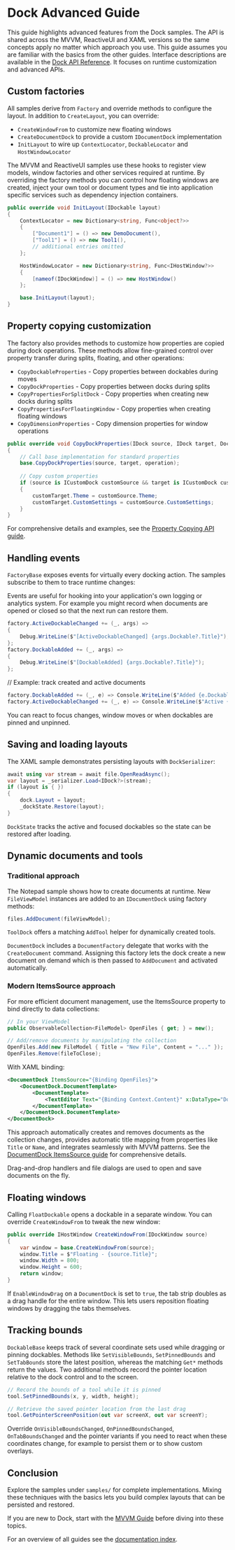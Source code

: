 # Dock Advanced Guide

This guide highlights advanced features from the Dock samples. The API is shared across the MVVM, ReactiveUI and XAML versions so the same concepts apply no matter which approach you use.
This guide assumes you are familiar with the basics from the other guides. Interface descriptions are available in the [Dock API Reference](dock-reference.md). It focuses on runtime customization and advanced APIs.

## Custom factories

All samples derive from `Factory` and override methods to configure the layout. In addition to `CreateLayout`, you can override:

- `CreateWindowFrom` to customize new floating windows
- `CreateDocumentDock` to provide a custom `IDocumentDock` implementation
- `InitLayout` to wire up `ContextLocator`, `DockableLocator` and `HostWindowLocator`

The MVVM and ReactiveUI samples use these hooks to register view models,
window factories and other services required at runtime. By overriding the
factory methods you can control how floating windows are created, inject your
own tool or document types and tie into application specific services such as
dependency injection containers.

```csharp
public override void InitLayout(IDockable layout)
{
    ContextLocator = new Dictionary<string, Func<object?>>
    {
        ["Document1"] = () => new DemoDocument(),
        ["Tool1"] = () => new Tool1(),
        // additional entries omitted
    };

    HostWindowLocator = new Dictionary<string, Func<IHostWindow?>>
    {
        [nameof(IDockWindow)] = () => new HostWindow()
    };

    base.InitLayout(layout);
}
```

## Property copying customization

The factory also provides methods to customize how properties are copied during dock operations. These methods allow fine-grained control over property transfer during splits, floating, and other operations:

- `CopyDockableProperties` - Copy properties between dockables during moves
- `CopyDockProperties` - Copy properties between docks during splits
- `CopyPropertiesForSplitDock` - Copy properties when creating new docks during splits
- `CopyPropertiesForFloatingWindow` - Copy properties when creating floating windows
- `CopyDimensionProperties` - Copy dimension properties for window operations

```csharp
public override void CopyDockProperties(IDock source, IDock target, DockOperation operation)
{
    // Call base implementation for standard properties
    base.CopyDockProperties(source, target, operation);
    
    // Copy custom properties
    if (source is ICustomDock customSource && target is ICustomDock customTarget)
    {
        customTarget.Theme = customSource.Theme;
        customTarget.CustomSettings = customSource.CustomSettings;
    }
}
```

For comprehensive details and examples, see the [Property Copying API guide](dock-property-copying.md).

## Handling events

`FactoryBase` exposes events for virtually every docking action. The samples subscribe to them to trace runtime changes:

Events are useful for hooking into your application's own logging or
analytics system. For example you might record when documents are opened
or closed so that the next run can restore them.

```csharp
factory.ActiveDockableChanged += (_, args) =>
{
    Debug.WriteLine($"[ActiveDockableChanged] {args.Dockable?.Title}");
};
factory.DockableAdded += (_, args) =>
{
    Debug.WriteLine($"[DockableAdded] {args.Dockable?.Title}");
};
```

// Example: track created and active documents
```csharp
factory.DockableAdded += (_, e) => Console.WriteLine($"Added {e.Dockable?.Id}");
factory.ActiveDockableChanged += (_, e) => Console.WriteLine($"Active {e.Dockable?.Id}");
```

You can react to focus changes, window moves or when dockables are pinned and unpinned.

## Saving and loading layouts

The XAML sample demonstrates persisting layouts with `DockSerializer`:

```csharp
await using var stream = await file.OpenReadAsync();
var layout = _serializer.Load<IDock?>(stream);
if (layout is { })
{
    dock.Layout = layout;
    _dockState.Restore(layout);
}
```

`DockState` tracks the active and focused dockables so the state can be restored after loading.

## Dynamic documents and tools

### Traditional approach

The Notepad sample shows how to create documents at runtime. New `FileViewModel` instances are added to an `IDocumentDock` using factory methods:

```csharp
files.AddDocument(fileViewModel);
```

`ToolDock` offers a matching `AddTool` helper for dynamically created tools.

`DocumentDock` includes a `DocumentFactory` delegate that works with the
`CreateDocument` command. Assigning this factory lets the dock create a
new document on demand which is then passed to `AddDocument` and
activated automatically.

### Modern ItemsSource approach

For more efficient document management, use the ItemsSource property to bind directly to data collections:

```csharp
// In your ViewModel
public ObservableCollection<FileModel> OpenFiles { get; } = new();

// Add/remove documents by manipulating the collection
OpenFiles.Add(new FileModel { Title = "New File", Content = "..." });
OpenFiles.Remove(fileToClose);
```

With XAML binding:
```xml
<DocumentDock ItemsSource="{Binding OpenFiles}">
    <DocumentDock.DocumentTemplate>
        <DocumentTemplate>
            <TextEditor Text="{Binding Context.Content}" x:DataType="Document"/>
        </DocumentTemplate>
    </DocumentDock.DocumentTemplate>
</DocumentDock>
```

This approach automatically creates and removes documents as the collection changes, provides automatic title mapping from properties like `Title` or `Name`, and integrates seamlessly with MVVM patterns. See the [DocumentDock ItemsSource guide](dock-itemssource.md) for comprehensive details.

Drag-and-drop handlers and file dialogs are used to open and save documents on the fly.

## Floating windows

Calling `FloatDockable` opens a dockable in a separate window. You can override `CreateWindowFrom` to tweak the new window:

```csharp
public override IHostWindow CreateWindowFrom(IDockWindow source)
{
    var window = base.CreateWindowFrom(source);
    window.Title = $"Floating - {source.Title}";
    window.Width = 800;
    window.Height = 600;
    return window;
}

```

If `EnableWindowDrag` on a `DocumentDock` is set to `true`, the tab strip doubles as a drag handle for the entire window. This lets users reposition floating windows by dragging the tabs themselves.

## Tracking bounds

`DockableBase` keeps track of several coordinate sets used while dragging or
pinning dockables. Methods like `SetVisibleBounds`, `SetPinnedBounds` and
`SetTabBounds` store the latest position, whereas the matching `Get*` methods
return the values. Two additional methods record the pointer location relative to
the dock control and to the screen.

```csharp
// Record the bounds of a tool while it is pinned
tool.SetPinnedBounds(x, y, width, height);

// Retrieve the saved pointer location from the last drag
tool.GetPointerScreenPosition(out var screenX, out var screenY);
```

Override `OnVisibleBoundsChanged`, `OnPinnedBoundsChanged`, `OnTabBoundsChanged`
and the pointer variants if you need to react when these coordinates change,
for example to persist them or to show custom overlays.

## Conclusion

Explore the samples under `samples/` for complete implementations. Mixing these techniques with the basics lets you build complex layouts that can be persisted and restored.

If you are new to Dock, start with the [MVVM Guide](dock-mvvm.md) before diving into these topics.

For an overview of all guides see the [documentation index](README.md).
